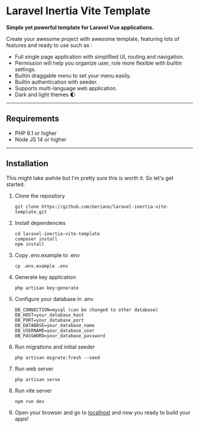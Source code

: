 # Laravel Inertia Vite Template

**Simple yet powerful template for Laravel Vue applications.**

Create your awesome project with awesome template, featuring lots of features and ready to use such as :

 - Full single page application with simplified UI, routing and navigation.
 - Permission will help you organize user, role more flexible with builtin settings.
 - Builtin draggable menu to set your menu easily.
 - Builtin authentication with seeder.
 - Supports multi-language web application.
 - Dark and light themes 🌓
---
## Requirements
 - PHP 8.1 or higher
 - Node JS 14 or higher

---
## Installation

  This might take awhile but I'm pretty sure this is worth it. So let's get started.

  1. Clone the repository

     ```git clone https://github.com/Geriano/laravel-inertia-vite-template.git```

  2. Install dependencies

      ```
      cd laravel-inertia-vite-template
      composer install
      npm install
      ```
  
  3. Copy .env.example to .env

      ``` cp .env.example .env ```
  
  4. Generate key application

      ``` php artisan key:generate ```
  
  5. Configure your database in .env
      ```
      DB_CONNECTION=mysql (can be changed to other database)
      DB_HOST=your_database_host
      DB_PORT=your_database_port
      DB_DATABASE=your_database_name
      DB_USERNAME=your_database_user
      DB_PASSWORD=your_database_password
      ```
  6. Run migrations and initial seeder

      ``` php artisan migrate:fresh --seed ```
  
  7. Run web server 
  
      ``` php artisan serve ```

  8. Run vite server 
  
      ``` npm run dev ```
    
  9. Open your browser and go to [localhost](http://localhost:8000) and now you ready to build your apps!